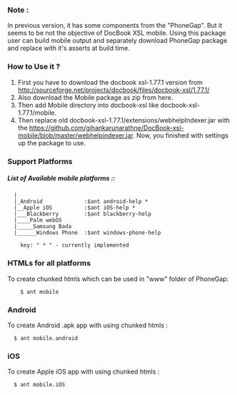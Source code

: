 ### Note :
In previous version, it has some components from the "PhoneGap". But it seems to be not the objective of DocBook XSL mobile. Using this package user can build mobile output and separately download PhoneGap package and replace with it's asserts at build time.

###	How to Use it ?

1. First you have to download the docbook xsl-1.77.1 version from http://sourceforge.net/projects/docbook/files/docbook-xsl/1.77.1/
2. Also download the Mobile package as zip from here.
3. Then add Mobile directory into docbook-xsl like docbook-xsl-1.77.1/mobile.
4. Then replace old docbook-xsl-1.77.1/extensions/webhelpIndexer.jar with the 
	https://github.com/gihankarunarathne/DocBook-xsl-mobile/blob/master/webhelpindexer.jar.
  Now, you finished with settings up the package to use.

### Support Platforms
	
#####  List of Available mobile platforms ::
```
  |
  |_Android             :$ant android-help *
  |__Apple iOS          :$ant iOS-help *
  |___Blackberry        :$ant blackberry-help
  |____Palm webOS
  |_____Samsung Bada
  |______Windows Phone	:$ant windows-phone-help
  ```
```    key: " * " - currently implemented```

### HTMLs for all platforms

To create chunked htmls which can be used in "www" folder of PhoneGap:
```
	$ ant mobile
```

### Android

To create Android .apk app with using chunked htmls :
```
  $ ant mobile.android
```
### iOS

To create Apple iOS app with using chunked htmls :
```
  $ ant mobile.iOS
```
